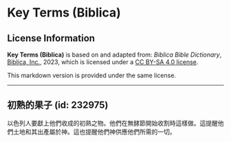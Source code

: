 # Key Terms (Biblica)

## License Information

**Key Terms (Biblica)** is based on and adapted from: _Biblica Bible Dictionary_, [Biblica, Inc.](https://www.biblica.com/), 2023, which is licensed under a [CC BY-SA 4.0 license](https://creativecommons.org/licenses/by-sa/4.0/legalcode.en).

This markdown version is provided under the same license.



--------------------------------

## 初熟的果子 (id: 232975)

以色列人要獻上他們收成的初熟之物。他們在無酵節開始收割時這樣做。這提醒他們土地和其出產屬於神。這也提醒他們神供應他們所需的一切。


